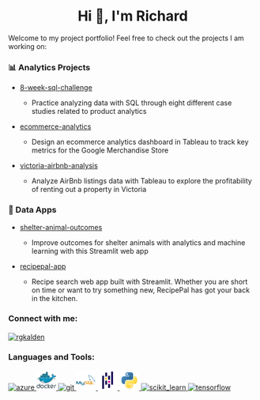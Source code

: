 <h1 align="center">Hi 👋, I'm Richard</h1>

Welcome to my project portfolio! Feel free to check out the projects I am working on:

<h3 align="left">📊 Analytics Projects</h3>

- [8-week-sql-challenge](https://github.com/rgkalden/8-week-sql-challenge)
  - Practice analyzing data with SQL through eight different case studies related to product analytics 

- [ecommerce-analytics](https://github.com/rgkalden/ecommerce-analytics)
  - Design an ecommerce analytics dashboard in Tableau to track key metrics for the Google Merchandise Store 

- [victoria-airbnb-analysis](https://github.com/rgkalden/victoria-airbnb-analysis)
  - Analyze AirBnb listings data with Tableau to explore the profitability of renting out a property in Victoria

<h3 align="left">📱 Data Apps</h3>

- [shelter-animal-outcomes](https://github.com/rgkalden/shelter-animal-outcomes)
  - Improve outcomes for shelter animals with analytics and machine learning with this Streamlit web app

- [recipepal-app](https://github.com/rgkalden/recipepal-app)
  - Recipe search web app built with Streamlit. Whether you are short on time or want to try something new, RecipePal has got your back in the kitchen.


<h3 align="left">Connect with me:</h3>
<p align="left">
<a href="https://linkedin.com/in/rgkalden" target="blank"><img align="center" src="https://raw.githubusercontent.com/rahuldkjain/github-profile-readme-generator/master/src/images/icons/Social/linked-in-alt.svg" alt="rgkalden" height="30" width="40" /></a>
</p>

<h3 align="left">Languages and Tools:</h3>
<p align="left"> 
  
  <a href="https://azure.microsoft.com/en-in/" target="_blank" rel="noreferrer"> <img src="https://www.vectorlogo.zone/logos/microsoft_azure/microsoft_azure-icon.svg" alt="azure" width="40" height="40"/> </a> <a href="https://www.docker.com/" target="_blank" rel="noreferrer"> <img src="https://raw.githubusercontent.com/devicons/devicon/master/icons/docker/docker-original-wordmark.svg" alt="docker" width="40" height="40"/> </a> <a href="https://git-scm.com/" target="_blank" rel="noreferrer"> <img src="https://www.vectorlogo.zone/logos/git-scm/git-scm-icon.svg" alt="git" width="40" height="40"/> </a> <a href="https://www.mysql.com/" target="_blank" rel="noreferrer"> <img src="https://raw.githubusercontent.com/devicons/devicon/master/icons/mysql/mysql-original-wordmark.svg" alt="mysql" width="40" height="40"/> </a> <a href="https://pandas.pydata.org/" target="_blank" rel="noreferrer"> <img src="https://raw.githubusercontent.com/devicons/devicon/2ae2a900d2f041da66e950e4d48052658d850630/icons/pandas/pandas-original.svg" alt="pandas" width="40" height="40"/> </a> <a href="https://www.python.org" target="_blank" rel="noreferrer"> <img src="https://raw.githubusercontent.com/devicons/devicon/master/icons/python/python-original.svg" alt="python" width="40" height="40"/> </a> <a href="https://scikit-learn.org/" target="_blank" rel="noreferrer"> <img src="https://upload.wikimedia.org/wikipedia/commons/0/05/Scikit_learn_logo_small.svg" alt="scikit_learn" width="40" height="40"/> </a>   <a href="https://www.tensorflow.org" target="_blank" rel="noreferrer"> <img src="https://www.vectorlogo.zone/logos/tensorflow/tensorflow-icon.svg" alt="tensorflow" width="40" height="40"/> </a> </p>

